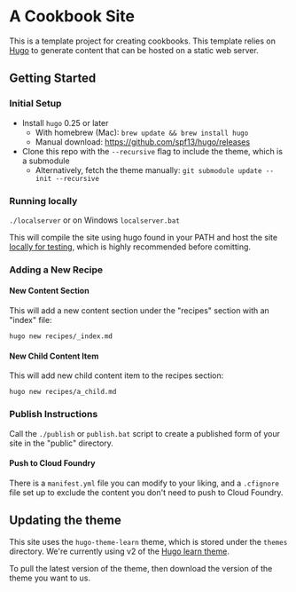 # A Cookbook Site
This is a template project for creating cookbooks.  This template relies on [Hugo](https://gohugo.io/) to generate content that can be hosted on a static web server.
 
## Getting Started

### Initial Setup

- Install `hugo` 0.25 or later
  - With homebrew (Mac): `brew update && brew install hugo`
  - Manual download: https://github.com/spf13/hugo/releases
- Clone this repo with the `--recursive` flag to include the theme, which is a submodule
  - Alternatively, fetch the theme manually: `git submodule update --init --recursive`

### Running locally
`./localserver` or on Windows `localserver.bat`

This will compile the site using hugo found in your PATH and host the site [locally for testing](http://localhost:1313/), which is highly recommended before comitting.

### Adding a New Recipe

#### New Content Section

This will add a new content section under the "recipes" section with an "index" file:
```
hugo new recipes/_index.md
```

#### New Child Content Item
This will add new child content item to the recipes section:
```
hugo new recipes/a_child.md
```

### Publish Instructions
Call the `./publish` or `publish.bat` script to create a published form of your site in the "public" directory.

#### Push to Cloud Foundry
There is a `manifest.yml` file you can modify to your liking, and a `.cfignore` file set up to exclude the content you don't need to push to Cloud Foundry.

## Updating the theme

This site uses the `hugo-theme-learn` theme, which is stored under the `themes` directory. We're currently using v2 of the [Hugo learn theme](https://learn.netlify.com/en).

To pull the latest version of the theme, then download the version of the theme you want to us.
